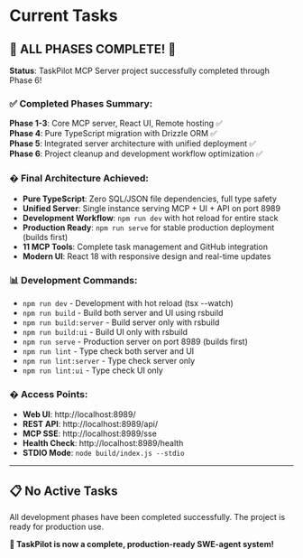 # Current Tasks

## 🎉 ALL PHASES COMPLETE! 🎉

**Status**: TaskPilot MCP Server project successfully completed through Phase 6!

### ✅ **Completed Phases Summary**:

**Phase 1-3**: Core MCP server, React UI, Remote hosting ✅  
**Phase 4**: Pure TypeScript migration with Drizzle ORM ✅  
**Phase 5**: Integrated server architecture with unified deployment ✅  
**Phase 6**: Project cleanup and development workflow optimization ✅  

### � **Final Architecture Achieved**:

- **Pure TypeScript**: Zero SQL/JSON file dependencies, full type safety
- **Unified Server**: Single instance serving MCP + UI + API on port 8989
- **Development Workflow**: `npm run dev` with hot reload for entire stack
- **Production Ready**: `npm run serve` for stable production deployment (builds first)
- **11 MCP Tools**: Complete task management and GitHub integration
- **Modern UI**: React 18 with responsive design and real-time updates

### 📊 **Development Commands**:
- `npm run dev` - Development with hot reload (tsx --watch)
- `npm run build` - Build both server and UI using rsbuild
- `npm run build:server` - Build server only with rsbuild
- `npm run build:ui` - Build UI only with rsbuild  
- `npm run serve` - Production server on port 8989 (builds first)
- `npm run lint` - Type check both server and UI
- `npm run lint:server` - Type check server only
- `npm run lint:ui` - Type check UI only

### � **Access Points**:
- **Web UI**: http://localhost:8989/
- **REST API**: http://localhost:8989/api/
- **MCP SSE**: http://localhost:8989/sse
- **Health Check**: http://localhost:8989/health
- **STDIO Mode**: `node build/index.js --stdio`

---

## 📋 **No Active Tasks**

All development phases have been completed successfully. The project is ready for production use.

**🎯 TaskPilot is now a complete, production-ready SWE-agent system!**
